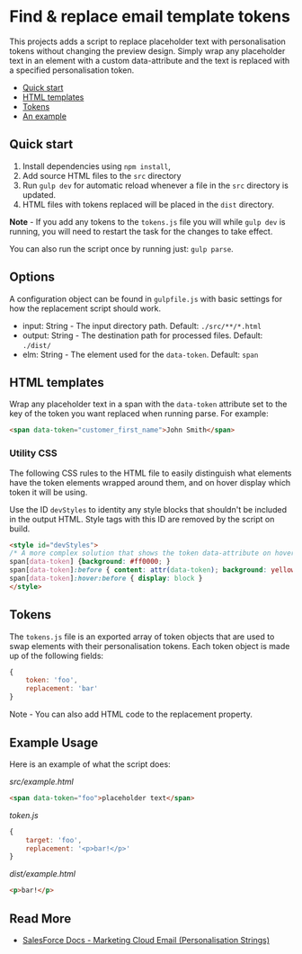# Find & replace email template tokens

This projects adds a script to replace placeholder text with personalisation tokens without changing the preview design. Simply wrap any placeholder text in an element with a custom data-attribute and the text is replaced with a specified personalisation token.

- [Quick start](#quick-start)
- [HTML templates](#html-templates)
- [Tokens](#tokens)
- [An example](#example-usage)

## Quick start

1. Install dependencies using `npm install`,
2. Add source HTML files to the `src` directory
3. Run `gulp dev` for automatic reload whenever a file in the `src` directory is updated.
4. HTML files with tokens replaced will be placed in the `dist` directory.

**Note** - If you add any tokens to the `tokens.js` file you will while `gulp dev` is running, you will need to restart the task for the changes to take effect.

You can also run the script once by running just: `gulp parse`.

## Options

A configuration object can be found in `gulpfile.js` with basic settings for how the replacement script should work.

- input: String - The input directory path. Default: `./src/**/*.html`
- output: String - The destination path for processed files. Default: `./dist/` 
- elm: String - The element used for the `data-token`. Default: `span`

## HTML templates

Wrap any placeholder text in a span with the `data-token` attribute set to the key of the token you want replaced when running parse. For example:

```html
<span data-token="customer_first_name">John Smith</span>
```

### Utility CSS

The following CSS rules to the HTML file to easily distinguish what elements have the token elements wrapped around them, and on hover display which token it will be using.

Use the ID `devStyles` to identity any style blocks that shouldn't be included in the output HTML. Style tags with this ID are removed by the script on build.

```html
<style id="devStyles">
/* A more complex solution that shows the token data-attribute on hover */
span[data-token] {background: #ff0000; }
span[data-token]:before { content: attr(data-token); background: yellow; color: black; font-size: 11px; text-align: center; width: 200px; z-index: 600; position: absolute; display: none; }
span[data-token]:hover:before { display: block }
</style>
```

## Tokens

The `tokens.js` file is an exported array of token objects that are used to swap elements with their personalisation tokens. Each token object is made up of the following fields:

```js
{
    token: 'foo', 
    replacement: 'bar'
}
```

Note - You can also add HTML code to the replacement property.

## Example Usage

Here is an example of what the script does:

*src/example.html*
```html
<span data-token="foo">placeholder text</span>
```
*token.js*
```js
{
    target: 'foo',
    replacement: '<p>bar!</p>'
}
```
*dist/example.html*
```html
<p>bar!</p>
```

## Read More

- [SalesForce Docs - Marketing Cloud Email (Personalisation Strings)](https://help.salesforce.com/articleView?id=mc_es_personalization_strings.htm&type=5)
